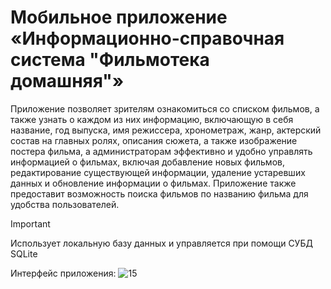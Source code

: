 # Мобильное приложение «Информационно-справочная система "Фильмотека домашняя"»

Приложение позволяет зрителям ознакомиться со списком фильмов, а также 
узнать о каждом из них информацию, включающую в себя название, год выпуска, 
имя режиссера, хронометраж, жанр, актерский состав на главных ролях, описания 
сюжета, а также изображение постера фильма, а администраторам эффективно и 
удобно управлять информацией о фильмах, включая добавление новых фильмов, 
редактирование существующей информации, удаление устаревших данных и 
обновление информации о фильмах. Приложение также предоставит возможность поиска фильмов по названию фильма для удобства пользователей. 

> [!IMPORTANT]
> Использует локальную базу данных и управляется при помощи СУБД SQLite

Интерфейс приложения:
![15](https://github.com/Leturgone/CurseWork2_2/assets/145966860/9b058975-0f41-4c30-bf45-a8b1383ff879)

